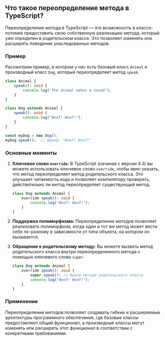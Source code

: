 ## Что такое переопределение метода в TypeScript?

Переопределение метода в TypeScript — это возможность в классе-потомке предоставить свою собственную реализацию метода, который уже определен в родительском классе. Это позволяет изменять или расширять поведение унаследованных методов.

### Пример

Рассмотрим пример, в котором у нас есть базовый класс `Animal` и производный класс `Dog`, который переопределяет метод `speak`.

```typescript
class Animal {
    speak(): void {
        console.log("The animal makes a sound");
    }
}

class Dog extends Animal {
    speak(): void {
        console.log("Woof! Woof!");
    }
}

const myDog = new Dog();
myDog.speak();  // Вывод: "Woof! Woof!"
```

### Основные моменты

1. **Ключевое слово `override`:** В TypeScript (начиная с версии 4.3) вы можете использовать ключевое слово `override`, чтобы явно указать, что метод переопределяет метод родительского класса. Это улучшает читаемость кода и позволяет компилятору проверять, действительно ли метод переопределяет существующий метод.

   ```typescript
   class Dog extends Animal {
       override speak(): void {
           console.log("Woof! Woof!");
       }
   }
   ```

2. **Поддержка полиморфизма:** Переопределение методов позволяет реализовать полиморфизм, когда один и тот же метод может вести себя по-разному в зависимости от типа объекта, на котором он вызывается.

3. **Обращение к родительскому методу:** Вы можете вызвать метод родительского класса внутри переопределенного метода с помощью ключевого слова `super`.

   ```typescript
   class Dog extends Animal {
       override speak(): void {
           super.speak(); // Вызов метода родительского класса
           console.log("Woof! Woof!");
       }
   }
   ```

### Применение

Переопределение методов позволяет создавать гибкие и расширяемые архитектуры программного обеспечения, где базовые классы предоставляют общий функционал, а производные классы могут изменять или расширять этот функционал в соответствии с конкретными требованиями.